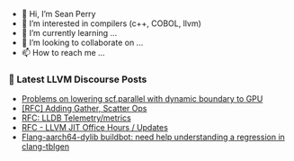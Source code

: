 - 👋 Hi, I’m Sean Perry
- 👀 I’m interested in compilers (c++, COBOL, llvm)
- 🌱 I’m currently learning ...
- 💞️ I’m looking to collaborate on ...
- 📫 How to reach me ...

<!---
s66perry/s66perry is a ✨ special ✨ repository because its `README.md` (this file) appears on your GitHub profile.
You can click the Preview link to take a look at your changes.
--->
### 📕 Latest LLVM Discourse Posts

<!-- DISCOURSE-LLVM:START -->
- [Problems on lowering scf.parallel with dynamic boundary to GPU](https://discourse.llvm.org/t/problems-on-lowering-scf-parallel-with-dynamic-boundary-to-gpu/64872#post_1)
- [[RFC] Adding Gather, Scatter Ops](https://discourse.llvm.org/t/rfc-adding-gather-scatter-ops/64757#post_13)
- [RFC: LLDB Telemetry/metrics](https://discourse.llvm.org/t/rfc-lldb-telemetry-metrics/64588#post_10)
- [RFC - LLVM JIT Office Hours / Updates](https://discourse.llvm.org/t/rfc-llvm-jit-office-hours-updates/64833#post_7)
- [Flang-aarch64-dylib buildbot: need help understanding a regression in clang-tblgen](https://discourse.llvm.org/t/flang-aarch64-dylib-buildbot-need-help-understanding-a-regression-in-clang-tblgen/64871#post_1)
<!-- DISCOURSE-LLVM:END -->
